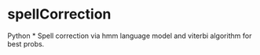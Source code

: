 # spellCorrection
Python * Spell correction via hmm language model and viterbi algorithm for best probs.
